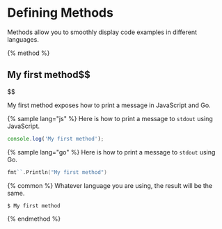 # Defining Methods

Methods allow you to smoothly display code examples in different languages.

{% method %}
## My first method$$
$$

My first method exposes how to print a message in JavaScript and Go.

{% sample lang="js" %}
Here is how to print a message to `stdout` using JavaScript.

```js
console.log('My first method');
```

{% sample lang="go" %}
Here is how to print a message to `stdout` using Go.

```go
fmt``.Println("My first method")
```

{% common %}
Whatever language you are using, the result will be the same.

```bash
$ My first method
```
{% endmethod %}
